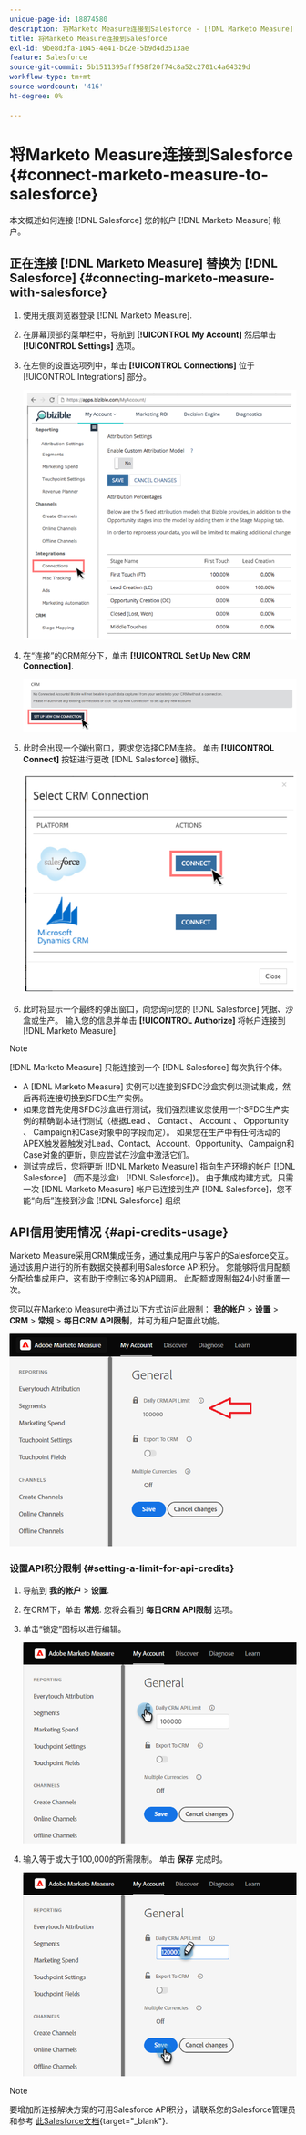 ```yaml
---
unique-page-id: 18874580
description: 将Marketo Measure连接到Salesforce - [!DNL Marketo Measure]  — 产品文档
title: 将Marketo Measure连接到Salesforce
exl-id: 9be8d3fa-1045-4e41-bc2e-5b9d4d3513ae
feature: Salesforce
source-git-commit: 5b1511395aff958f20f74c8a52c2701c4a64329d
workflow-type: tm+mt
source-wordcount: '416'
ht-degree: 0%

---
```


# 将Marketo Measure连接到Salesforce {#connect-marketo-measure-to-salesforce}

本文概述如何连接 [!DNL Salesforce] 您的帐户 [!DNL Marketo Measure] 帐户。

## 正在连接 [!DNL Marketo Measure] 替换为 [!DNL Salesforce] {#connecting-marketo-measure-with-salesforce}

1. 使用无痕浏览器登录 [!DNL Marketo Measure].

1. 在屏幕顶部的菜单栏中，导航到 **[!UICONTROL My Account]** 然后单击 **[!UICONTROL Settings]** 选项。

1. 在左侧的设置选项列中，单击 **[!UICONTROL Connections]** 位于 [!UICONTROL Integrations] 部分。

   ![](assets/connect-marketo-measure-to-salesforce-1.png)

1. 在“连接”的CRM部分下，单击 **[!UICONTROL Set Up New CRM Connection]**.

   ![](assets/connect-marketo-measure-to-salesforce-2.png)

1. 此时会出现一个弹出窗口，要求您选择CRM连接。 单击 **[!UICONTROL Connect]** 按钮进行更改 [!DNL Salesforce] 徽标。

   ![](assets/connect-marketo-measure-to-salesforce-3.png)

1. 此时将显示一个最终的弹出窗口，向您询问您的 [!DNL Salesforce] 凭据、沙盒或生产。 输入您的信息并单击 **[!UICONTROL Authorize]** 将帐户连接到 [!DNL Marketo Measure].

>[!NOTE]
>
>[!DNL Marketo Measure] 只能连接到一个 [!DNL Salesforce] 每次执行个体。
>
>* A [!DNL Marketo Measure] 实例可以连接到SFDC沙盒实例以测试集成，然后再将连接切换到SFDC生产实例。
>* 如果您首先使用SFDC沙盒进行测试，我们强烈建议您使用一个SFDC生产实例的精确副本进行测试（根据Lead 、 Contact 、 Account 、 Opportunity 、 Campaign和Case对象中的字段而定）。 如果您在生产中有任何活动的APEX触发器触发对Lead、Contact、Account、Opportunity、Campaign和Case对象的更新，则应尝试在沙盒中激活它们。
>* 测试完成后，您将更新 [!DNL Marketo Measure] 指向生产环境的帐户 [!DNL Salesforce] （而不是沙盒） [!DNL Salesforce])。 由于集成构建方式，只需一次 [!DNL Marketo Measure] 帐户已连接到生产 [!DNL Salesforce]，您不能“向后”连接到沙盒 [!DNL Salesforce] 组织

## API信用使用情况 {#api-credits-usage}

Marketo Measure采用CRM集成任务，通过集成用户与客户的Salesforce交互。 通过该用户进行的所有数据交换都利用Salesforce API积分。 您能够将信用配额分配给集成用户，这有助于控制过多的API调用。 此配额或限制每24小时重置一次。

您可以在Marketo Measure中通过以下方式访问此限制： **我的帐户** > **设置** > **CRM** > **常规** > **每日CRM API限制**，并可为租户配置此功能。

![](assets/connect-marketo-measure-to-salesforce-4.png)

### 设置API积分限制 {#setting-a-limit-for-api-credits}

1. 导航到 **我的帐户** > **设置**.

1. 在CRM下，单击 **常规**. 您将会看到 **每日CRM API限制** 选项。

1. 单击“锁定”图标以进行编辑。

   ![](assets/connect-marketo-measure-to-salesforce-5.png)

1. 输入等于或大于100,000的所需限制。 单击 **保存** 完成时。

   ![](assets/connect-marketo-measure-to-salesforce-6.png)

>[!NOTE]
>
>要增加所连接解决方案的可用Salesforce API积分，请联系您的Salesforce管理员和参考 [此Salesforce文档](https://developer.salesforce.com/docs/atlas.en-us.salesforce_app_limits_cheatsheet.meta/salesforce_app_limits_cheatsheet/salesforce_app_limits_platform_api.htm){target="_blank"}.
